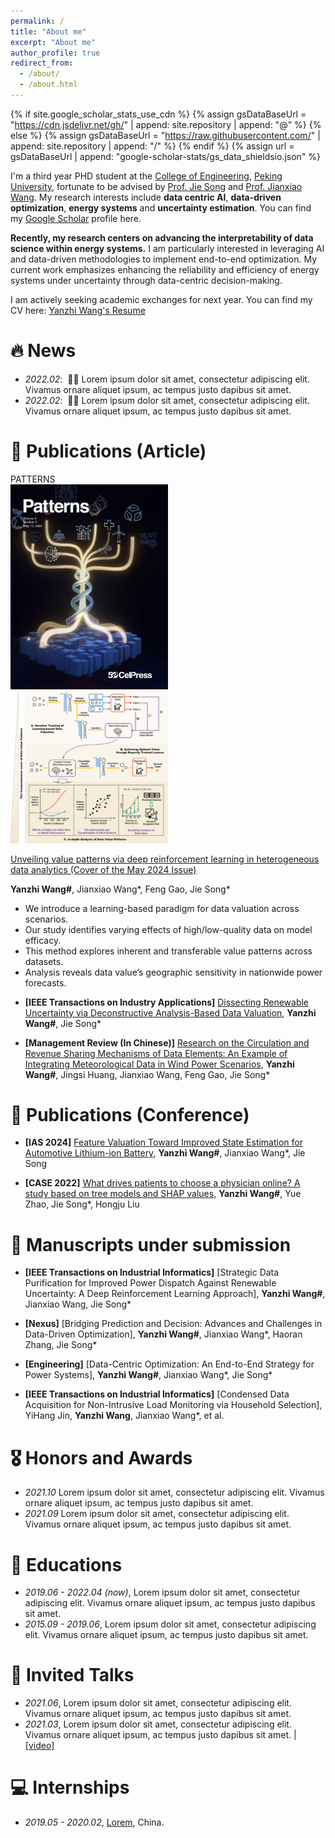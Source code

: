 ```yaml
---
permalink: /
title: "About me"
excerpt: "About me"
author_profile: true
redirect_from: 
  - /about/
  - /about.html
---
```


{% if site.google_scholar_stats_use_cdn %}
{% assign gsDataBaseUrl = "https://cdn.jsdelivr.net/gh/" | append: site.repository | append: "@" %}
{% else %}
{% assign gsDataBaseUrl = "https://raw.githubusercontent.com/" | append: site.repository | append: "/" %}
{% endif %}
{% assign url = gsDataBaseUrl | append: "google-scholar-stats/gs_data_shieldsio.json" %}

<span class='anchor' id='about-me'></span>

I'm a third year PHD student at the [College of Engineering](https://www.coe.pku.edu.cn), [Peking University](https://www.pku.edu.cn), fortunate to be advised by [Prof. Jie Song](https://www.coe.pku.edu.cn/teaching/industrial/9972.html) and [Prof. Jianxiao Wang](http://bda.pku.edu.cn/info/1082/2535.htm). My research interests include **data centric AI**, **data-driven optimization**, **energy systems** and **uncertainty estimation**. You can find my [Google Scholar](https://scholar.google.com/citations?user=ohvS_NAAAAAJ&hl=en) profile here.

**Recently, my research centers on advancing the interpretability of data science within energy systems.**  I am particularly interested in leveraging AI and data-driven methodologies to implement end-to-end optimization. My current work emphasizes enhancing the reliability and efficiency of energy systems under uncertainty through data-centric decision-making.

I am actively seeking academic exchanges for next year. You can find my CV here: [Yanzhi Wang's Resume]()


# 🔥 News
- *2022.02*: &nbsp;🎉🎉 Lorem ipsum dolor sit amet, consectetur adipiscing elit. Vivamus ornare aliquet ipsum, ac tempus justo dapibus sit amet. 
- *2022.02*: &nbsp;🎉🎉 Lorem ipsum dolor sit amet, consectetur adipiscing elit. Vivamus ornare aliquet ipsum, ac tempus justo dapibus sit amet. 

# 📝 Publications (Article)

<div class='paper-box'>
  <div class='paper-box-image' style="display: flex; justify-content: space-between;">
    <div><div class="badge">
      PATTERNS
    </div>
      <img src='images/Patterns_cover.png' alt="sym" width="50%">
      <img src='images/Patterns_GA.png' alt="sym" width="50%">
    </div>
  </div>
<div class='paper-box-text' markdown="1">

[Unveiling value patterns via deep reinforcement learning in heterogeneous data analytics (Cover of the May 2024 Issue)](https://www.cell.com/patterns/fulltext/S2666-3899(24)00073-4)

**Yanzhi Wang#**, Jianxiao Wang*, Feng Gao, Jie Song*

- We introduce a learning-based paradigm for data valuation across scenarios.
- Our study identifies varying effects of high/low-quality data on model efficacy.
- This method explores inherent and transferable value patterns across datasets.
- Analysis reveals data value’s geographic sensitivity in nationwide power forecasts.
</div>
</div>

- **[IEEE Transactions on Industry Applications]** [Dissecting Renewable Uncertainty via Deconstructive Analysis-Based Data Valuation](https://ieeexplore.ieee.org/abstract/document/10488718), **Yanzhi Wang#**, Jie Song*

- **[Management Review (In Chinese)]** [Research on the Circulation and Revenue Sharing Mechanisms of Data Elements: An Example of Integrating Meteorological Data in Wind Power Scenarios](http://123.57.61.11/jweb_glpl/CN/abstract/abstract3018.shtml), **Yanzhi Wang#**, Jingsi Huang, Jianxiao Wang, Feng Gao, Jie Song*

# 📝 Publications (Conference)

- **[IAS 2024]** [Feature Valuation Toward Improved State Estimation for Automotive Lithium-ion Battery](), **Yanzhi Wang#**, Jianxiao Wang*, Jie Song

- **[CASE 2022]** [What drives patients to choose a physician online? A study based on tree models and SHAP values](https://ieeexplore.ieee.org/abstract/document/9926467), **Yanzhi Wang#**, Yue Zhao, Jie Song*, Hongju Liu

# 📝 Manuscripts under submission 

- **[IEEE Transactions on Industrial Informatics]** [Strategic Data Purification for Improved Power Dispatch Against Renewable Uncertainty: A Deep Reinforcement Learning Approach], **Yanzhi Wang#**, Jianxiao Wang, Jie Song*

- **[Nexus]** [Bridging Prediction and Decision: Advances and Challenges in Data-Driven Optimization], **Yanzhi Wang#**, Jianxiao Wang*, Haoran Zhang, Jie Song*

- **[Engineering]** [Data-Centric Optimization: 
An End-to-End Strategy for Power Systems], **Yanzhi Wang#**, Jianxiao Wang*, Jie Song*

- **[IEEE Transactions on Industrial Informatics]** [Condensed Data Acquisition for Non-Intrusive Load Monitoring via Household Selection], YiHang Jin, **Yanzhi Wang**, Jianxiao Wang*, et al.

# 🎖 Honors and Awards
- *2021.10* Lorem ipsum dolor sit amet, consectetur adipiscing elit. Vivamus ornare aliquet ipsum, ac tempus justo dapibus sit amet. 
- *2021.09* Lorem ipsum dolor sit amet, consectetur adipiscing elit. Vivamus ornare aliquet ipsum, ac tempus justo dapibus sit amet. 

# 📖 Educations
- *2019.06 - 2022.04 (now)*, Lorem ipsum dolor sit amet, consectetur adipiscing elit. Vivamus ornare aliquet ipsum, ac tempus justo dapibus sit amet. 
- *2015.09 - 2019.06*, Lorem ipsum dolor sit amet, consectetur adipiscing elit. Vivamus ornare aliquet ipsum, ac tempus justo dapibus sit amet. 

# 💬 Invited Talks
- *2021.06*, Lorem ipsum dolor sit amet, consectetur adipiscing elit. Vivamus ornare aliquet ipsum, ac tempus justo dapibus sit amet. 
- *2021.03*, Lorem ipsum dolor sit amet, consectetur adipiscing elit. Vivamus ornare aliquet ipsum, ac tempus justo dapibus sit amet.  \| [\[video\]](https://github.com/)

# 💻 Internships
- *2019.05 - 2020.02*, [Lorem](https://github.com/), China.
